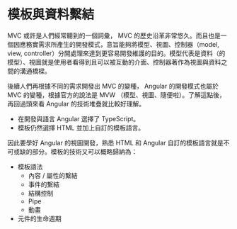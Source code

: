 # 模板與資料繫結

MVC 或許是人們經常聽到的一個詞彙， MVC 的歷史沿革非常悠久。而且也是一個因應務實需求所產生的開發模式，意旨能夠將模型、視圖、控制器（model, view, controller）分開處理來達到更容易開發維護的目的。模型代表是資料（的模型）、視圖就是使用者看得到且可以被互動的介面、控制器著作為視圖與資料之間的溝通橋樑。

後續人們再根據不同的需求開發出 MVC 的變種， Angular 的開發模式也屬於 MVC 的變種，根據官方的說法是 MVW （模型、視圖、隨便啦）。了解這點後，再回過頭來看 Angular 的技術堆疊就比較好理解。

- 在開發與語言 Angular 選擇了 TypeScript。
- 模板仍然選擇 HTML 並加上自訂的模板語言。

因此要學好 Angular 的視圖開發，熟悉 HTML 和 Angular 自訂的模板語言就是不可或缺的部分。模板的技術又可以概略歸納為：

- 模板語法
  - 內容 / 屬性的繫結
  - 事件的繫結
  - 結構控制
  - Pipe
  - 動畫
- 元件的生命週期
